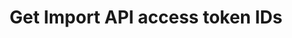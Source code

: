 ---
# -------------------------- #
#      ENDPOINT DETAILS      #
# -------------------------- #

product-type: "connect"
content-type: "api-endpoint"
endpoint: "sources"
key: "get-iapi-access-token-ids"
version: "4"


# -------------------------- #
#       METHOD DETAILS       #
# -------------------------- #

title: "Get Import API access token IDs"
method: "get"
short-url: |
  /v{{ endpoint.version }}{{ object.endpoint-url }}/{source_id}/tokens
full-url: |
  {{ site.data.connect.api.base-url }}{{ endpoint.short-url | flatify }}

short: "{{ site.data.connect.core-objects.sources.get-iapi-access-token-ids.short }}"
description: "{{ site.data.connect.core-objects.sources.get-iapi-access-token-ids.description }}"


# -------------------------- #
#       METHOD ARGUMENTS     #
# -------------------------- #

arguments:
  - name: "source_id"
    required: true
    type: "string"
    description: |
      A path parameter corresponding to the unique ID of the Import API source.
    example-value: |
      126890


# -------------------------- #
#           RETURNS          #
# -------------------------- #

returns: |
  If successful, the API will return a status of `200 OK` and an array containing the IDs of the access tokens associated with the specified Import API source ID.


# ------------------------------ #
#   EXAMPLE REQUEST & RESPONSES  #
# ------------------------------ #

examples:
  - type: "Request"
    language: "json"
    code: |
      {% assign right-bracket = "}" %}curl {{ endpoint.full-url | flatify | replace: "{source_id","126890" | remove: right-bracket | strip_newlines }} \
           -H "Authorization: Bearer <CONNECT_ACCESS_TOKEN>" \
           -H "Content-Type: application/json"

  - type: "Response"
    language: "json"
    code: |
      [
        815713587
      ]

  # - type: "Errors"
---